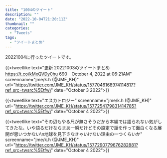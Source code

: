 ```yaml
---
title: "1004のツイート"
description: ""
date: "2022-10-04T21:20:11Z"
thumbnail: ""
categories:
  - "Tweets"
tags:
  - "ツイートまとめ"
---
```

20221004に行ったツイートです。
<!--more-->
{{<tweetlike text=\"更新 20221003のツイートまとめ https://t.co/kMxQVDy0hu 690　October 4, 2022 at 06:21AM\" screenname=\"jme/k.h (@JME_KH)\" url=\"https://twitter.com/JME_KH/status/1577046168974114817?ref_src=twsrc%5Etfw\" date=\"October 3 2022\">}}

{{<tweetlike text=\"エスカトロジー\" screenname=\"jme/k.h (@JME_KH)\" url=\"https://twitter.com/JME_KH/status/1577254179831414785?ref_src=twsrc%5Etfw\" date=\"October 4 2022\">}}

{{<tweetlike text=\"その辺もやる尺が無さそうだから本編では語られない気がしてきたな。いや語るだけならまあ一瞬だけどその設定で話を作って面白くなる展開が思いつかない\n地球を見下さなきゃいけない理由の一つくらいか\" screenname=\"jme/k.h (@JME_KH)\" url=\"https://twitter.com/JME_KH/status/1577290779676282881?ref_src=twsrc%5Etfw\" date=\"October 4 2022\">}}

